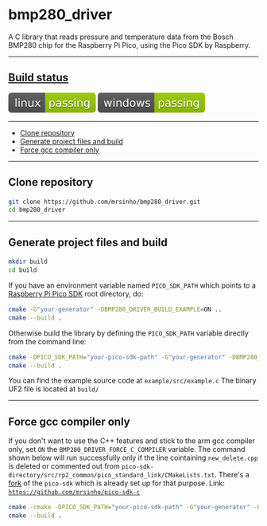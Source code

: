 # bmp280_driver

A C library that reads pressure and temperature data from the Bosch BMP280 chip for the Raspberry Pi Pico, using the Pico SDK by Raspberry.

---

## [Build status](https://github.com/MrSinho/bmp280_driver/tree/main/.ShCI)

[![linux_badge](.shci/linux-exit_code.svg)](.shci/linux-log.md)
[![windows_badge](.shci/windows-exit_code.svg)](.shci/windows-log.md)

---

* [Clone repository](#clone-repository)
* [Generate project files and build](#generate-project-files-and-build)
* [Force gcc compiler only](#force-gcc-compiler-only)

---

## Clone repository

```bash
git clone https://github.com/mrsinho/bmp280_driver.git
cd bmp280_driver
```

---

## Generate project files and build

```bash
mkdir build
cd build
```

If you have an environment variable named `PICO_SDK_PATH` which points to a [Raspberry Pi Pico SDK](https://github.com/raspberrypi/pico-sdk) root directory, do:

```bash
cmake -G"your-generator" -DBMP280_DRIVER_BUILD_EXAMPLE=ON ..
cmake --build .
```

Otherwise build the library by defining the `PICO_SDK_PATH` variable directly from the command line:

```bash
cmake -DPICO_SDK_PATH="your-pico-sdk-path" -G"your-generator" -DBMP280_DRIVER_BUILD_EXAMPLE=ON ..
cmake --build .
```

You can find the example source code at `example/src/example.c`
The binary UF2 file is located at `build/`

---

## Force gcc compiler only

If you don't want to use the C++ features and stick to the arm gcc compiler only, set `ON` the `BMP280_DRIVER_FORCE_C_COMPILER` variable. The command shown below will run successfully only if the line cointaining `new_delete.cpp` is deleted or commented out from `pico-sdk-directory/src/rp2_common/pico_standard_link/CMakeLists.txt`. There's a [fork](https://github.com/mrsinho/pico-sdk-c) of the `pico-sdk` which is already set up for that purpose. Link: [`https://github.com/mrsinho/pico-sdk-c`](https://github.com/mrsinho/pico-sdk-c)

```bash
cmake -cmake -DPICO_SDK_PATH="your-pico-sdk-path" -G"your-generator" -DBMP280_DRIVER_BUILD_EXAMPLE=ON -DBMP280_DRIVER_FORCE_C_COMPILER=ON ..
cmake --build .
```